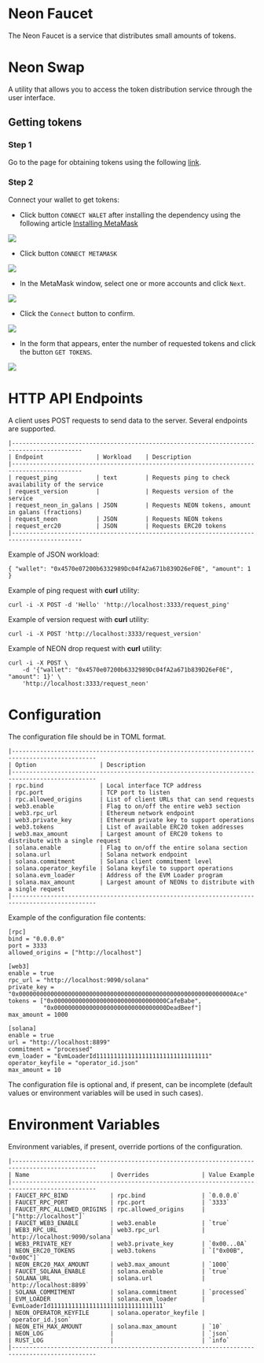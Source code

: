 # Neon Faucet

The Neon Faucet is a service that distributes small amounts of tokens.

# Neon Swap

A utility that allows you to access the token distribution service through the user interface.

## Getting tokens

### Step 1
Go to the page for obtaining tokens using the following [link](https://neonswap.live/#/get-tokens).

### Step 2
Connect your wallet to get tokens:
- Click button `CONNECT WALET` after installing the dependency using the following article [Installing MetaMask](../../wallet/metamask_setup#installing-metamask)

<div class='neon-img-box-600' style={{textAlign: 'center'}}>

![](./images/connect_walet.png)

</div>

- Click button `CONNECT METAMASK`

<div class='neon-img-box-600' style={{textAlign: 'center'}}>

![](./images/connect_metamask.png)

</div>

- In the MetaMask window, select one or more accounts and click `Next`.

<div class='neon-img-box-600' style={{textAlign: 'center'}}>

![](./images/metamask_next.png)

</div>

- Сlick the `Connect` button to confirm.

<div class='neon-img-box-600' style={{textAlign: 'center'}}>

![](./images/confirm_connection.png)

</div>

- In the form that appears, enter the number of requested tokens and click the button `GET TOKENS`.

<div class='neon-img-box-600' style={{textAlign: 'center'}}>

![](./images/get_tokens.png)

</div>


# HTTP API Endpoints

A client uses POST requests to send data to the server.
Several endpoints are supported.

```
|------------------------------------------------------------------------------------------
| Endpoint               | Workload    | Description
|------------------------------------------------------------------------------------------
| request_ping           | text        | Requests ping to check availability of the service
| request_version        |             | Requests version of the service
| request_neon_in_galans | JSON        | Requests NEON tokens, amount in galans (fractions)
| request_neon           | JSON        | Requests NEON tokens
| request_erc20          | JSON        | Requests ERC20 tokens
|------------------------------------------------------------------------------------------
```

Example of JSON workload:
```
{ "wallet": "0x4570e07200b6332989Dc04fA2a671b839D26eF0E", "amount": 1 }
```

Example of ping request with **curl** utility:
```
curl -i -X POST -d 'Hello' 'http://localhost:3333/request_ping'
```

Example of version request with **curl** utility:
```
curl -i -X POST 'http://localhost:3333/request_version'
```

Example of NEON drop request with **curl** utility:
```
curl -i -X POST \
    -d '{"wallet": "0x4570e07200b6332989Dc04fA2a671b839D26eF0E", "amount": 1}' \
    'http://localhost:3333/request_neon'
```


# Configuration

The configuration file should be in TOML format.

```
|----------------------------------------------------------------------------------------------
| Option                  | Description
|----------------------------------------------------------------------------------------------
| rpc.bind                | Local interface TCP address
| rpc.port                | TCP port to listen
| rpc.allowed_origins     | List of client URLs that can send requests
| web3.enable             | Flag to on/off the entire web3 section
| web3.rpc_url            | Ethereum network endpoint
| web3.private_key        | Ethereum private key to support operations
| web3.tokens             | List of available ERC20 token addresses
| web3.max_amount         | Largest amount of ERC20 tokens to distribute with a single request
| solana.enable           | Flag to on/off the entire solana section
| solana.url              | Solana network endpoint
| solana.commitment       | Solana client commitment level
| solana.operator_keyfile | Solana keyfile to support operations
| solana.evm_loader       | Address of the EVM Loader program
| solana.max_amount       | Largest amount of NEONs to distribute with a single request
|----------------------------------------------------------------------------------------------
```

Example of the configuration file contents:
```
[rpc]
bind = "0.0.0.0"
port = 3333
allowed_origins = ["http://localhost"]

[web3]
enable = true
rpc_url = "http://localhost:9090/solana"
private_key = "0x0000000000000000000000000000000000000000000000000000000000000Ace"
tokens = ["0x00000000000000000000000000000000CafeBabe",
          "0x00000000000000000000000000000000DeadBeef"]
max_amount = 1000

[solana]
enable = true
url = "http://localhost:8899"
commitment = "processed"
evm_loader = "EvmLoaderId11111111111111111111111111111111"
operator_keyfile = "operator_id.json"
max_amount = 10
```

The configuration file is optional and, if present, can be incomplete
(default values or environment variables will be used in such cases).


# Environment Variables

Environment variables, if present, override portions of the configuration.

```
|----------------------------------------------------------------------------------------------
| Name                       | Overrides               | Value Example
|----------------------------------------------------------------------------------------------
| FAUCET_RPC_BIND            | rpc.bind                | `0.0.0.0`
| FAUCET_RPC_PORT            | rpc.port                | `3333`
| FAUCET_RPC_ALLOWED_ORIGINS | rpc.allowed_origins     | `["http://localhost"]`
| FAUCET_WEB3_ENABLE         | web3.enable             | `true`
| WEB3_RPC_URL               | web3.rpc_url            | `http://localhost:9090/solana`
| WEB3_PRIVATE_KEY           | web3.private_key        | `0x00...0A`
| NEON_ERC20_TOKENS          | web3.tokens             | `["0x00B", "0x00C"]`
| NEON_ERC20_MAX_AMOUNT      | web3.max_amount         | `1000`
| FAUCET_SOLANA_ENABLE       | solana.enable           | `true`
| SOLANA_URL                 | solana.url              | `http://localhost:8899`
| SOLANA_COMMITMENT          | solana.commitment       | `processed`
| EVM_LOADER                 | solana.evm_loader       | `EvmLoaderId11111111111111111111111111111111`
| NEON_OPERATOR_KEYFILE      | solana.operator_keyfile | `operator_id.json`
| NEON_ETH_MAX_AMOUNT        | solana.max_amount       | `10`
| NEON_LOG                   |                         | `json`
| RUST_LOG                   |                         | `info`
|----------------------------------------------------------------------------------------------
```

